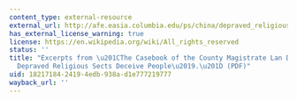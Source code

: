 ```yaml
---
content_type: external-resource
external_url: http://afe.easia.columbia.edu/ps/china/depraved_religious_sects.pdf
has_external_license_warning: true
license: https://en.wikipedia.org/wiki/All_rights_reserved
status: ''
title: "Excerpts from \u201CThe Casebook of the County Magistrate Lan Dingyuan: \u2018\
  Depraved Religious Sects Deceive People\u2019.\u201D (PDF)"
uid: 18217184-2419-4edb-938a-d1e777219777
wayback_url: ''
---
```

